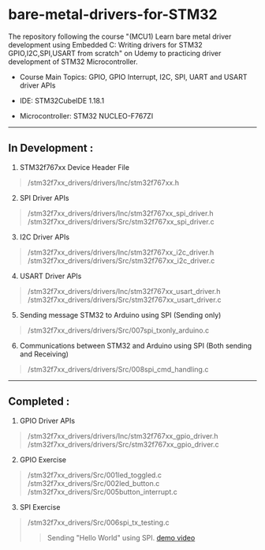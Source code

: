 # bare-metal-drivers-for-STM32

The repository following the course "(MCU1) Learn bare metal driver development using Embedded C: Writing drivers for STM32 GPIO,I2C,SPI,USART from scratch" on Udemy to practicing driver development of STM32 Microcontroller.

- Course Main Topics: GPIO, GPIO Interrupt, I2C, SPI, UART and USART driver APIs

- IDE: STM32CubeIDE 1.18.1 

- Microcontroller: STM32 NUCLEO-F767ZI

---
## In Development :
1. STM32f767xx Device Header File
>/stm32f7xx_drivers/drivers/Inc/stm32f767xx.h

2. SPI Driver APIs
>/stm32f7xx_drivers/drivers/Inc/stm32f767xx_spi_driver.h
>/stm32f7xx_drivers/drivers/Src/stm32f767xx_spi_driver.c

3. I2C Driver APIs
>/stm32f7xx_drivers/drivers/Inc/stm32f767xx_i2c_driver.h
>/stm32f7xx_drivers/drivers/Src/stm32f767xx_i2c_driver.c

4. USART Driver APIs
>/stm32f7xx_drivers/drivers/Inc/stm32f767xx_usart_driver.h
>/stm32f7xx_drivers/drivers/Src/stm32f767xx_usart_driver.c

5. Sending message STM32 to Arduino using SPI (Sending only)
>/stm32f7xx_drivers/drivers/Src/007spi_txonly_arduino.c

6. Communications between STM32 and Arduino using SPI (Both sending and Receiving)
>/stm32f7xx_drivers/drivers/Src/008spi_cmd_handling.c

---
## Completed :
1. GPIO Driver APIs
>/stm32f7xx_drivers/drivers/Inc/stm32f767xx_gpio_driver.h
>/stm32f7xx_drivers/drivers/Src/stm32f767xx_gpio_driver.c

2. GPIO Exercise
>/stm32f7xx_drivers/Src/001led_toggled.c
>/stm32f7xx_drivers/Src/002led_button.c
>/stm32f7xx_drivers/Src/005button_interrupt.c

3. SPI Exercise
>/stm32f7xx_drivers/Src/006spi_tx_testing.c
>>Sending "Hello World" using SPI. 
>>[demo video](https://youtube.com/shorts/Tr0hJPSszcg?si=YVjbZ8M8dclL_FT6)

